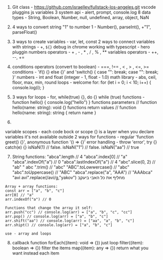 1.  Git class - https://github.com/israellev/fullstack-los-angeles.git
    vscode pluggins
    js variables
    3 system api - alert, prompt, console.log
    8 data types - String, Boolean, Number, null, undefined, array, object, NaN

2.  4 ways to convert string "1" to number 1 - Number(), parseInt(), +"1", parseFloat()

3.  3 ways to create variables - var, let, const
    2 ways to connect variables with strings - +, `${}`
    debug in chrome
    working with typescript - hero pluggin
    numbers operators - + , - , \* , / , % , \*\*
    variables operators - ++, --, +=

4.  conditions operators (convert to boolean) - ===, !== , < , > , <=, >=
    conditions - 'if() {} else {}' and 'switch() { case "": break; case "": break; }'
    numbers - int and float (integer - 1, float - 1.0)
    math library - abs, ceil, floor, max, min, round
    loops - welcome for:
    for (let i = 0; i < 10; i++) {
    console.log(i);
    }

5.  3 ways for loops - for, while(true) {}, do {} while (true)
    functions - function hello() {
    console.log("hello")
    }
    functions parameters // function hello(name: string): void {}
    functions return values // function hello(name: string): string { return name }

06. 
variable scopes - each code bock or scope {} is a layer when you declare variables it's not available outside 
2 ways for functions - regular 'function greet() {}', anonymous function '() => {}'
error handling - throw 'error', try {} catch(e) {}
isNaN(1) // false. isNaN("1") // false. isNaN("aa") // true

07.  String functions:
    "abca".length // 4
    "abca".index[0] // "a"
    "abca".indexOf("a") // 0
    "abca".lastIndexOf("a") // 4
    "abc".slice(0, 2) // "ab"
    " abc ".trim() // "abc"
    "ABC".toLowwercase() // "abc"
    "abc".toUppercase() // "ABC"
    "abca".replace("a", "AAA") // "AAAbca"
    "avi avi".replace(/avi/g,"yakov") מחליף את כל האבי ביעקב 

    Array + array functions:
    const arr = ["a", "b", "c"]
    arr[0] // "a"
    arr.indexOf("a") // 0

    Functions that change the array it self:
    arr.push("cc") // console.log(arr) = ["a", "b", "c", "cc"]
    arr.pop() // console.log(arr) = ["a", "b", "c"]
    arr.shift("aa") // console.log(arr) = ["aa", "a", "b", "c"]
    arr.shipt() // console.log(arr) = ["a", "b", "c"]

    use - array and loops

8.  callback function
    forEach((item): void => {}) just loop
    filter((item): boolean => {}) filter the items
    map((item): any => {}) return what you want instead each item
